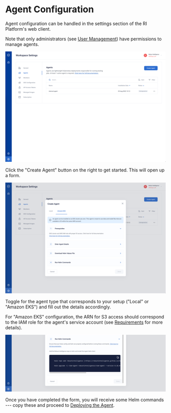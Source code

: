 # Agent Configuration

Agent configuration can be handled in the settings section of the RI Platform's web client.

Note that only administrators (see [User Management](/for_admins/how_to_guides/users.md)) have permissions to manage agents.

<img src="../../../_static/agent-configuration-1.png" />

Click the "Create Agent" button on the right to get started. This will open up a form.

<img src="../../../_static/agent-configuration-2.png" />

Toggle for the agent type that corresponds to your setup ("Local" or "Amazon EKS") and fill out the details accordingly.

For "Amazon EKS" configuration, the ARN for S3 access should correspond to the IAM role for the agent's service account (see [Requirements](/for_admins/installation_guide/cloud/requirements.md) for more details).

<img src="../../../_static/agent-configuration-3.png" />

Once you have completed the form, you will receive some Helm commands --- copy these and proceed to [Deploying the Agent](/for_admins/installation_guide/cloud/deployment.md).
